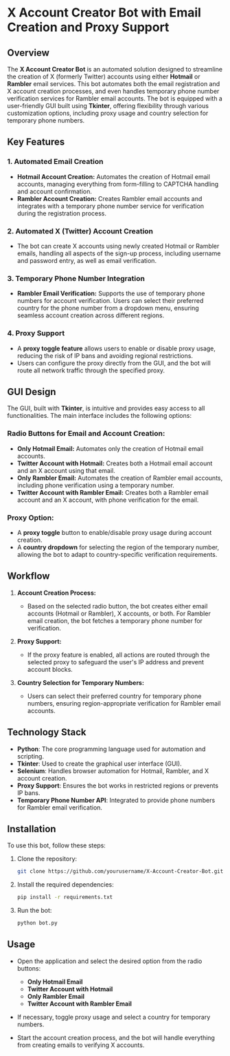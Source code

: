 # X Account Creator Bot with Email Creation and Proxy Support

## Overview

The **X Account Creator Bot** is an automated solution designed to streamline the creation of X (formerly Twitter) accounts using either **Hotmail** or **Rambler** email services. This bot automates both the email registration and X account creation processes, and even handles temporary phone number verification services for Rambler email accounts. The bot is equipped with a user-friendly GUI built using **Tkinter**, offering flexibility through various customization options, including proxy usage and country selection for temporary phone numbers.

## Key Features

### 1. Automated Email Creation
- **Hotmail Account Creation:** Automates the creation of Hotmail email accounts, managing everything from form-filling to CAPTCHA handling and account confirmation.
- **Rambler Account Creation:** Creates Rambler email accounts and integrates with a temporary phone number service for verification during the registration process.

### 2. Automated X (Twitter) Account Creation
- The bot can create X accounts using newly created Hotmail or Rambler emails, handling all aspects of the sign-up process, including username and password entry, as well as email verification.

### 3. Temporary Phone Number Integration
- **Rambler Email Verification:** Supports the use of temporary phone numbers for account verification. Users can select their preferred country for the phone number from a dropdown menu, ensuring seamless account creation across different regions.

### 4. Proxy Support
- A **proxy toggle feature** allows users to enable or disable proxy usage, reducing the risk of IP bans and avoiding regional restrictions.
- Users can configure the proxy directly from the GUI, and the bot will route all network traffic through the specified proxy.

## GUI Design

The GUI, built with **Tkinter**, is intuitive and provides easy access to all functionalities. The main interface includes the following options:

### Radio Buttons for Email and Account Creation:
- **Only Hotmail Email:** Automates only the creation of Hotmail email accounts.
- **Twitter Account with Hotmail:** Creates both a Hotmail email account and an X account using that email.
- **Only Rambler Email:** Automates the creation of Rambler email accounts, including phone verification using a temporary number.
- **Twitter Account with Rambler Email:** Creates both a Rambler email account and an X account, with phone verification for the email.

### Proxy Option:
- A **proxy toggle** button to enable/disable proxy usage during account creation.
- A **country dropdown** for selecting the region of the temporary number, allowing the bot to adapt to country-specific verification requirements.

## Workflow

1. **Account Creation Process:**
   - Based on the selected radio button, the bot creates either email accounts (Hotmail or Rambler), X accounts, or both. For Rambler email creation, the bot fetches a temporary phone number for verification.

2. **Proxy Support:**
   - If the proxy feature is enabled, all actions are routed through the selected proxy to safeguard the user's IP address and prevent account blocks.

3. **Country Selection for Temporary Numbers:**
   - Users can select their preferred country for temporary phone numbers, ensuring region-appropriate verification for Rambler email accounts.

## Technology Stack

- **Python**: The core programming language used for automation and scripting.
- **Tkinter**: Used to create the graphical user interface (GUI).
- **Selenium**: Handles browser automation for Hotmail, Rambler, and X account creation.
- **Proxy Support**: Ensures the bot works in restricted regions or prevents IP bans.
- **Temporary Phone Number API**: Integrated to provide phone numbers for Rambler email verification.

## Installation

To use this bot, follow these steps:

1. Clone the repository:
   ```bash
   git clone https://github.com/yourusername/X-Account-Creator-Bot.git
   ```

2. Install the required dependencies:
   ```bash
   pip install -r requirements.txt
   ```

3. Run the bot:
   ```bash
   python bot.py
   ```

## Usage

- Open the application and select the desired option from the radio buttons:
  - **Only Hotmail Email**
  - **Twitter Account with Hotmail**
  - **Only Rambler Email**
  - **Twitter Account with Rambler Email**

- If necessary, toggle proxy usage and select a country for temporary numbers.
- Start the account creation process, and the bot will handle everything from creating emails to verifying X accounts.
